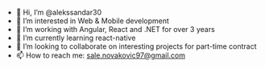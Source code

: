 - 👋 Hi, I’m @alekssandar30
- 👀 I’m interested in Web & Mobile development
- 👀 I’m working with Angular, React and .NET for over 3 years
- 🌱 I’m currently learning react-native
- 💞️ I’m looking to collaborate on interesting projects for part-time contract
- 📫 How to reach me: sale.novakovic97@gmail.com

<!---
alekssandar30/alekssandar30 is a ✨ special ✨ repository because its `README.md` (this file) appears on your GitHub profile.
You can click the Preview link to take a look at your changes.
--->
